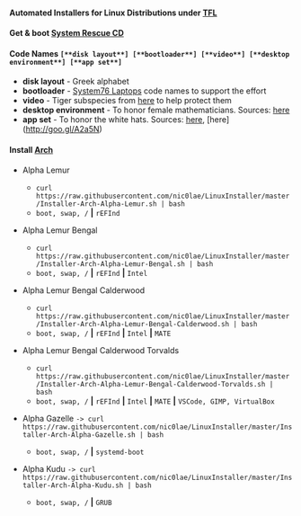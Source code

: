 #### Automated Installers for Linux Distributions under [TFL](https://github.com/nic0lae/TrueFreeLicense)
#### Get & boot [System Rescue CD](https://www.system-rescue-cd.org/Download)
#### Code Names `[**disk layout**] [**bootloader**] [**video**] [**desktop environment**] [**app set**]`
* **disk layout** - Greek alphabet
* **bootloader** - [System76 Laptops](https://system76.com/laptops) code names to support the effort
* **video** - Tiger subspecies from [here](https://goo.gl/bWYfGf) to help protect them
* **desktop environment** - To honor female mathematicians. Sources: [here](https://goo.gl/xtStN9)
* **app set** - To honor the white hats. Sources: [here](hhttps://goo.gl/yWpCoM), [here] (http://goo.gl/A2a5N)

#### Install [Arch](https://www.archlinux.org)
 * Alpha Lemur
    - `curl https://raw.githubusercontent.com/nic0lae/LinuxInstaller/master/Installer-Arch-Alpha-Lemur.sh | bash`
    - `boot, swap, /` **|** `rEFInd`
 * Alpha Lemur Bengal
    - `curl https://raw.githubusercontent.com/nic0lae/LinuxInstaller/master/Installer-Arch-Alpha-Lemur-Bengal.sh | bash`
    - `boot, swap, /` **|** `rEFInd` **|** `Intel`
 * Alpha Lemur Bengal Calderwood
    - `curl https://raw.githubusercontent.com/nic0lae/LinuxInstaller/master/Installer-Arch-Alpha-Lemur-Bengal-Calderwood.sh | bash`
    - `boot, swap, /` **|** `rEFInd` **|** `Intel` **|** `MATE`
 * Alpha Lemur Bengal Calderwood Torvalds
    - `curl https://raw.githubusercontent.com/nic0lae/LinuxInstaller/master/Installer-Arch-Alpha-Lemur-Bengal-Calderwood-Torvalds.sh | bash`
    - `boot, swap, /` **|** `rEFInd` **|** `Intel` **|** `MATE` **|** `VSCode, GIMP, VirtualBox`




 * Alpha Gazelle `-> curl https://raw.githubusercontent.com/nic0lae/LinuxInstaller/master/Installer-Arch-Alpha-Gazelle.sh | bash`
    - `boot, swap, /` **|** `systemd-boot`
 
 * Alpha Kudu `-> curl https://raw.githubusercontent.com/nic0lae/LinuxInstaller/master/Installer-Arch-Alpha-Kudu.sh | bash`
    - `boot, swap, /` **|** `GRUB`




